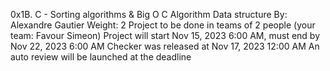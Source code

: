 0x1B. C - Sorting algorithms & Big O
C
Algorithm
Data structure
 By: Alexandre Gautier
 Weight: 2
 Project to be done in teams of 2 people (your team: Favour Simeon)
 Project will start Nov 15, 2023 6:00 AM, must end by Nov 22, 2023 6:00 AM
 Checker was released at Nov 17, 2023 12:00 AM
 An auto review will be launched at the deadline
